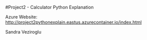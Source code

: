 #Project2 - Calculator Python Explanation

Azure Website: http://project2pythonexplain.eastus.azurecontainer.io/index.html

Sandra Veziroglu

